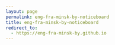 ```yaml
---
layout: page
permalink: eng-fra-minsk-by-noticeboard
title: eng-fra-minsk-by-noticeboard
redirect_to:
  - https://eng-fra-minsk-by.github.io
---
```

